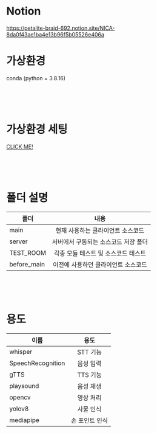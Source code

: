 # Notion
https://petalite-braid-692.notion.site/NICA-8da0f43ae1ba4e13b96f5b05526e406a

# 가상환경
conda (python = 3.8.16)

<br><br><br>

# 가상환경 세팅
[CLICK ME!](https://github.com/CJU-ACIN/NICA-AI/tree/main/_nica-venv)

<br><br><br>

# 폴더 설명
| <center> 폴더</center> | <center> 내용 </center> |
|:---|:---:|
| main | 현재 사용하는 클라이언트 소스코드 |
| server | 서버에서 구동되는 소스코드 저장 폴더 |
| TEST_ROOM | 각종 모듈 테스트 및 소스코드 테스트 |
| before_main | 이전에 사용하던 클라이언트 소스코드 |

<br><br><br>

# 용도

| <center> 이름 </center> | <center> 용도 </center> |
|:---|:---:|
| whisper | STT 기능 |
| SpeechRecognition | 음성 입력 |
| gTTS | TTS 기능 |
| playsound | 음성 재생 |
| opencv | 영상 처리 |
| yolov8 | 사물 인식 |
| mediapipe | 손 포인트 인식 |

